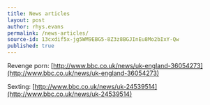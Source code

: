 ```yaml
---
title: News articles
layout: post
author: rhys.evans
permalink: /news-articles/
source-id: 13cxdif5x-jg5WM9EBG5-8Z3z8BGJInEu8Mo2bIxY-Qw
published: true
---
```

Revenge porn: [http://www.bbc.co.uk/news/uk-england-36054273](http://www.bbc.co.uk/news/uk-england-36054273)

Sexting: [http://www.bbc.co.uk/news/uk-24539514](http://www.bbc.co.uk/news/uk-24539514)

